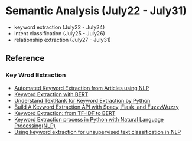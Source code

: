 # Semantic Analysis (July22 - July31)

* keyword extraction (July22 - July24)
* intent classification (July25 - July26)
* relationship extraction (July27 - July31)

## Reference
### Key Wrod Extraction
* [Automated Keyword Extraction from Articles using NLP](https://medium.com/analytics-vidhya/automated-keyword-extraction-from-articles-using-nlp-bfd864f41b34)
* [Keyword Extraction with BERT](https://towardsdatascience.com/keyword-extraction-with-bert-724efca412ea)
* [Understand TextRank for Keyword Extraction by Python](https://towardsdatascience.com/textrank-for-keyword-extraction-by-python-c0bae21bcec0)
* [Build A Keyword Extraction API with Spacy, Flask, and FuzzyWuzzy](https://towardsdatascience.com/build-a-keyword-extraction-api-with-spacy-flask-and-fuzzywuzzy-4909d7ffc105)
* [Keyword Extraction: from TF-IDF to BERT](https://towardsdatascience.com/keyword-extraction-python-tf-idf-textrank-topicrank-yake-bert-7405d51cd839)
* [Keyword Extraction process in Python with Natural Language Processing(NLP)](https://towardsdatascience.com/keyword-extraction-process-in-python-with-natural-language-processing-nlp-d769a9069d5c)
* [Using keyword extraction for unsupervised text classification in NLP](https://towardsdatascience.com/using-keyword-extraction-for-unsupervised-text-classification-in-nlp-10433a1c0cf9)
